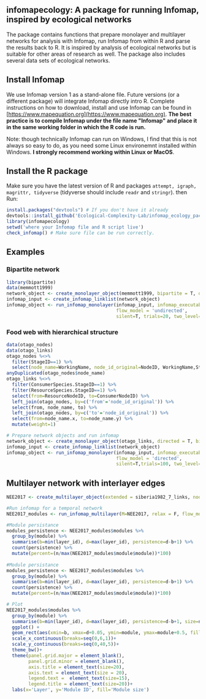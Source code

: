 ## infomapecology: A package for running Infomap, inspired by ecological networks

The package contains functions that prepare monolayer and multilayer networks
for analysis with Infomap, run Infomap from within R and parse the results
back to R. It is inspired by analysis of ecological networks but is
suitable for other areas of research as well. The package also includes several data sets of ecological networks.

## Install Infomap
We use Infomap version 1 as a stand-alone file. Future versions (or a different
package) will integrate Infomap directly intro R. Complete instructions on how
to download, install and use Infomap can be found in
[https://www.mapequation.org](https://www.mapequation.org). **The best
practice is to compile Infomap under the file name "Infomap" and place it in the
same working folder in which the R code is run.**

Note: though technically Infomap can run on Windows, I find that this is not always so easy to do, as you need some Linux environemnt installed within Windows. **I strongly recommend working within Linux or MacOS**.

## Install the R package
Make sure you have the latest version of R and packages `attempt, igraph, magrittr, tidyverse` (tidyverse should include `readr` and `stringr`). then Run:

```R
install.packages("devtools") # If you don't have it already
devtools::install_github('Ecological-Complexity-Lab/infomap_ecology_package', force=T)
library(infomapecology)
setwd('where your Infomap file and R script live')
check_infomap() # Make sure file can be run correctly.
```

## Examples

### Bipartite network
```R
library(bipartite)
data(memmott1999)
network_object <- create_monolayer_object(memmott1999, bipartite = T, directed = F, group_names = c('A','P'))
infomap_input <- create_infomap_linklist(network_object)
infomap_object <- run_infomap_monolayer(infomap_input, infomap_executable='Infomap',
                                        flow_model = 'undirected',
                                        silent=T, trials=20, two_level=T, seed=123)
```

### Food web with hierarchical structure

```R
data(otago_nodes)
data(otago_links)
otago_nodes %<>%
  filter(StageID==1) %>%
  select(node_name=WorkingName, node_id_original=NodeID, WorkingName,StageID, everything())
anyDuplicated(otago_nodes$node_name)
otago_links %<>%
  filter(ConsumerSpecies.StageID==1) %>%
  filter(ResourceSpecies.StageID==1) %>%
  select(from=ResourceNodeID, to=ConsumerNodeID) %>%
  left_join(otago_nodes, by=c('from'='node_id_original')) %>%
  select(from, node_name, to) %>%
  left_join(otago_nodes, by=c('to'='node_id_original')) %>%
  select(from=node_name.x, to=node_name.y) %>%
  mutate(weight=1)

# Prepare network objects and run infomap
network_object <- create_monolayer_object(otago_links, directed = T, bipartite = F, node_metadata = otago_nodes)
infomap_input <- create_infomap_linklist(network_object)
infomap_object <- run_infomap_monolayer(infomap_input, infomap_executable='Infomap',
                                        flow_model = 'directed',
                                        silent=T,trials=100, two_level=F, seed=200952)
```

## Multilayer network with interlayer edges
```R
NEE2017 <- create_multilayer_object(extended = siberia1982_7_links, nodes = siberia1982_7_nodes, intra_output_extended = T, inter_output_extended = T)

#Run infomap for a temporal network
NEE2017_modules <- run_infomap_multilayer(M=NEE2017, relax = F, flow_model = 'directed', silent = T, trials = 100, seed = 497294, temporal_network = T)

#Module persistance
modules_persistence <- NEE2017_modules$modules %>%
  group_by(module) %>%
  summarise(b=min(layer_id), d=max(layer_id), persistence=d-b+1) %>%
  count(persistence) %>%
  mutate(percent=(n/max(NEE2017_modules$module$module))*100)
  
#Module persistance
modules_persistence <- NEE2017_modules$modules %>%
  group_by(module) %>%
  summarise(b=min(layer_id), d=max(layer_id), persistence=d-b+1) %>%
  count(persistence) %>%
  mutate(percent=(n/max(NEE2017_modules$module$module))*100)

# Plot
NEE2017_modules$modules %>%
  group_by(module) %>%
  summarise(b=min(layer_id), d=max(layer_id), persistence=d-b+1, size=n_distinct(node_id)) %>%
  ggplot() +
  geom_rect(aes(xmin=b, xmax=d+0.05, ymin=module, ymax=module+0.5, fill=size))+
  scale_x_continuous(breaks=seq(0,6,1))+
  scale_y_continuous(breaks=seq(0,40,5))+
  theme_bw()+
  theme(panel.grid.major = element_blank(),
        panel.grid.minor = element_blank(),
        axis.title = element_text(size=20),
        axis.text = element_text(size = 20),
        legend.text =  element_text(size=15),
        legend.title = element_text(size=20))+
  labs(x='Layer', y='Module ID', fill='Module size')
```

